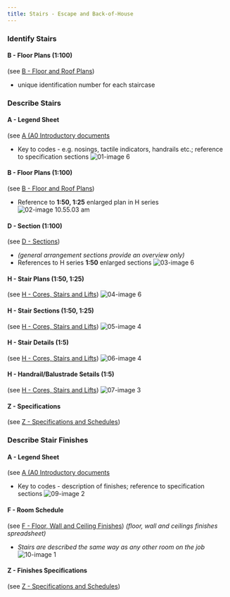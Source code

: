 ```yaml
---
title: Stairs - Escape and Back-of-House
---
```

### Identify Stairs

#### B - Floor Plans (1:100)
(see [B - Floor and Roof Plans](notes/1_Documentation%20Codex/1b_Alphabet/B%20-%20Floor%20and%20Roof%20Plans.md))
- unique identification number for each staircase

### Describe Stairs

#### A - Legend Sheet
(see [A (A0 Introductory documents](notes/1_Documentation%20Codex/1b_Alphabet/A%20(A0%20Introductory%20documents.md))
- Key to codes - e.g. nosings, tactile indicators, handrails etc.; reference to specification sections
![01-image 6](notes/1_Documentation%20Codex/1c_Building%20Components/assets/01-image%206.svg)

#### B - Floor Plans (1:100)
(see [B - Floor and Roof Plans](notes/1_Documentation%20Codex/1b_Alphabet/B%20-%20Floor%20and%20Roof%20Plans.md))
- Reference to **1:50, 1:25** enlarged plan in H series
![02-image 10.55.03 am](notes/1_Documentation%20Codex/1c_Building%20Components/assets/02-image%2010.55.03%20am.svg)

#### D - Section (1:100)
(see [D - Sections](notes/1_Documentation%20Codex/1b_Alphabet/D%20-%20Sections.md))
- _(general arrangement sections provide an overview only)_
- References to H series **1:50** enlarged sections
![03-image 6](notes/1_Documentation%20Codex/1c_Building%20Components/assets/03-image%206.svg)

#### H - Stair Plans (1:50, 1:25)
(see [H - Cores, Stairs and Lifts](notes/1_Documentation%20Codex/1b_Alphabet/H%20-%20Cores,%20Stairs%20and%20Lifts.md))
![04-image 6](notes/1_Documentation%20Codex/1c_Building%20Components/assets/04-image%206.svg)

#### H - Stair Sections (1:50, 1:25)
(see [H - Cores, Stairs and Lifts](notes/1_Documentation%20Codex/1b_Alphabet/H%20-%20Cores,%20Stairs%20and%20Lifts.md))
![05-image 4](notes/1_Documentation%20Codex/1c_Building%20Components/assets/05-image%204.svg)

#### H - Stair Details (1:5)
(see [H - Cores, Stairs and Lifts](notes/1_Documentation%20Codex/1b_Alphabet/H%20-%20Cores,%20Stairs%20and%20Lifts.md))
![06-image 4](notes/1_Documentation%20Codex/1c_Building%20Components/assets/06-image%204.svg)

#### H - Handrail/Balustrade Setails (1:5)
(see [H - Cores, Stairs and Lifts](notes/1_Documentation%20Codex/1b_Alphabet/H%20-%20Cores,%20Stairs%20and%20Lifts.md))
![07-image 3](notes/1_Documentation%20Codex/1c_Building%20Components/assets/07-image%203.svg)

#### Z - Specifications
(see [Z - Specifications and Schedules](notes/1_Documentation%20Codex/1b_Alphabet/Z%20-%20Specifications%20and%20Schedules.md))


### Describe Stair Finishes

#### A - Legend Sheet
(see [A (A0 Introductory documents](notes/1_Documentation%20Codex/1b_Alphabet/A%20(A0%20Introductory%20documents.md))
- Key to codes - description of finishes; reference to specification sections
![09-image 2](notes/1_Documentation%20Codex/1c_Building%20Components/assets/09-image%202.svg)

#### F - Room Schedule
(see [F - Floor, Wall and Ceiling Finishes](notes/1_Documentation%20Codex/1b_Alphabet/F%20-%20Floor,%20Wall%20and%20Ceiling%20Finishes.md))
_(floor, wall and ceilings finishes spreadsheet)_
- _Stairs are described the same way as any other room on the job_
![10-image 1](notes/1_Documentation%20Codex/1c_Building%20Components/assets/10-image%201.svg)

#### Z - Finishes Specifications
(see [Z - Specifications and Schedules](notes/1_Documentation%20Codex/1b_Alphabet/Z%20-%20Specifications%20and%20Schedules.md))

